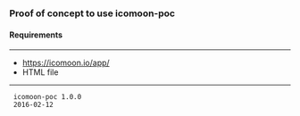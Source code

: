 ### Proof of concept to use icomoon-poc

#### Requirements
------------
- https://icomoon.io/app/
- HTML file

---
```
 icomoon-poc 1.0.0
 2016-02-12
```
